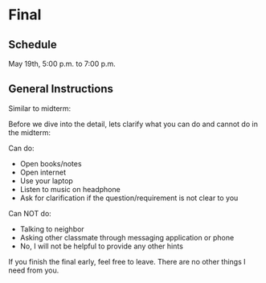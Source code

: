 # Final

## Schedule

May 19th, 5:00 p.m. to 7:00 p.m.

## General Instructions

Similar to midterm:

Before we dive into the detail, lets clarify what you can do and cannot do in the midterm:

Can do:

* Open books/notes
* Open internet
* Use your laptop
* Listen to music on headphone
* Ask for clarification if the question/requirement is not clear to you

Can NOT do:

* Talking to neighbor
* Asking other classmate through messaging application or phone
* No, I will not be helpful to provide any other hints

If you finish the final early, feel free to leave. There are no other things I need from you.

